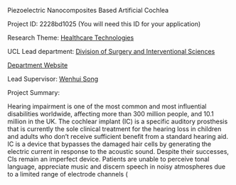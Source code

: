 Piezoelectric Nanocomposites Based Artificial Cochlea

Project ID: 2228bd1025
(You will need this ID for your application)

Research Theme: [Healthcare Technologies](../themes/healthcare-technologies.md)

UCL Lead department: [Division of Surgery and Interventional Sciences](../departments/division-of-surgery-and-interventional-sciences.md)

[Department Website](https://www.ucl.ac.uk/surgery)

Lead Supervisor: [Wenhui Song](https://iris.ucl.ac.uk/iris/browse/profile?upi=WSONG66)

Project Summary:

Hearing impairment is one of the most common and most influential disabilities worldwide, affecting more than 300 million people, and 10.1 million in the UK. The cochlear implant (IC) is a specific auditory prosthesis that is currently the sole clinical treatment for the hearing loss in children and adults who don’t receive sufficient benefit from a standard hearing aid. IC is a device that bypasses the damaged hair cells by generating the electric current in response to the acoustic sound. Despite their successes, CIs remain an imperfect device. Patients are unable to perceive tonal language, appreciate music and discern speech in noisy atmospheres due to a limited range of electrode channels (